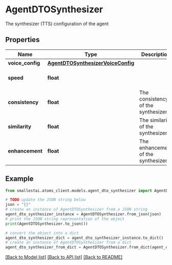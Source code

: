 # AgentDTOSynthesizer

The synthesizer (TTS) configuration of the agent

## Properties

Name | Type | Description | Notes
------------ | ------------- | ------------- | -------------
**voice_config** | [**AgentDTOSynthesizerVoiceConfig**](AgentDTOSynthesizerVoiceConfig.md) |  | [optional] 
**speed** | **float** |  | [optional] [default to 1.2]
**consistency** | **float** | The consistency of the synthesizer | [optional] [default to 0.5]
**similarity** | **float** | The similarity of the synthesizer | [optional] [default to 0]
**enhancement** | **float** | The enhancement of the synthesizer | [optional] [default to 1]

## Example

```python
from smallestai.atoms_client.models.agent_dto_synthesizer import AgentDTOSynthesizer

# TODO update the JSON string below
json = "{}"
# create an instance of AgentDTOSynthesizer from a JSON string
agent_dto_synthesizer_instance = AgentDTOSynthesizer.from_json(json)
# print the JSON string representation of the object
print(AgentDTOSynthesizer.to_json())

# convert the object into a dict
agent_dto_synthesizer_dict = agent_dto_synthesizer_instance.to_dict()
# create an instance of AgentDTOSynthesizer from a dict
agent_dto_synthesizer_from_dict = AgentDTOSynthesizer.from_dict(agent_dto_synthesizer_dict)
```
[[Back to Model list]](../README.md#documentation-for-models) [[Back to API list]](../README.md#documentation-for-api-endpoints) [[Back to README]](../README.md)


